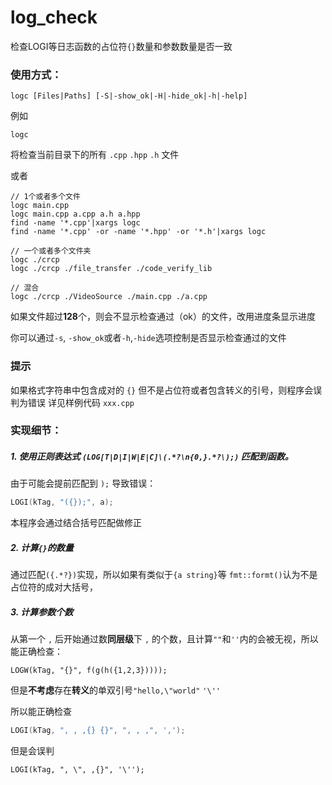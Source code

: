 # log_check

检查LOGI等日志函数的占位符`{}`数量和参数数量是否一致



### 使用方式：

```shell
logc [Files|Paths] [-S|-show_ok|-H|-hide_ok|-h|-help]
```

例如
```
logc
```

将检查当前目录下的所有 `.cpp`  `.hpp`  `.h` 文件

或者

```shell
// 1个或者多个文件
logc main.cpp
logc main.cpp a.cpp a.h a.hpp
find -name '*.cpp'|xargs logc
find -name '*.cpp' -or -name '*.hpp' -or '*.h'|xargs logc

// 一个或者多个文件夹
logc ./crcp
logc ./crcp ./file_transfer ./code_verify_lib

// 混合
logc ./crcp ./VideoSource ./main.cpp ./a.cpp
```

如果文件超过**128**个，则会不显示检查通过（ok）的文件，改用进度条显示进度

你可以通过`-s`, `-show_ok`或者`-h`,`-hide`选项控制是否显示检查通过的文件

### 提示

如果格式字符串中包含成对的 `{}` 但不是占位符或者包含转义的引号，则程序会误判为错误
详见样例代码 `xxx.cpp`


### 实现细节：

##### 1. 使用正则表达式  `(LOG[T|D|I|W|E|C]\(.*?\n{0,}.*?\);)` 匹配到函数。

由于可能会提前匹配到 `);` 导致错误：

~~~c++
LOGI(kTag, "({});", a);
~~~

本程序会通过结合括号匹配做修正

##### 2. 计算`{}`的数量
通过匹配`({.*?})`实现，所以如果有类似于`{a string}`等 `fmt::formt()`认为不是占位符的成对大括号，

##### 3. 计算参数个数

从第一个 `,` 后开始通过数**同层级**下 `,` 的个数，且计算`""`和`''`内的会被无视，所以能正确检查：

~~~
LOGW(kTag, "{}", f(g(h({1,2,3}))));
~~~



但是**不考虑**存在**转义**的单双引号`"hello,\"world"` `'\''`

所以能正确检查

~~~c++
LOGI(kTag, ", , ,{} {}", ", , ,", ',');
~~~

但是会误判

~~~
LOGI(kTag, ", \", ,{}", '\'');
~~~
